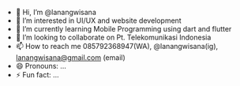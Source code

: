 - 👋 Hi, I’m @lanangwisana
- 👀 I’m interested in UI/UX and website development 
- 🌱 I’m currently learning Mobile Programming using dart and flutter 
- 💞️ I’m looking to collaborate on Pt. Telekomunikasi Indonesia 
- 📫 How to reach me 085792368947(WA), @lanangwisana(ig), lanangwisana@gmail.com (email)
- 😄 Pronouns: ...
- ⚡ Fun fact: ...

<!---
lanangwisana/lanangwisana is a ✨ special ✨ repository because its `README.md` (this file) appears on your GitHub profile.
You can click the Preview link to take a look at your changes.
--->
